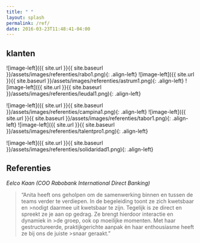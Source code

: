 ```yaml
---
title: " "
layout: splash
permalink: /ref/
date: 2016-03-23T11:48:41-04:00
---
```


## klanten

![image-left]({{ site.url }}{{ site.baseurl }}/assets/images/referenties/rabo1.png){: .align-left}
![image-left]({{ site.url }}{{ site.baseurl }}/assets/images/referenties/astrum1.png){: .align-left}
![image-left]({{ site.url }}{{ site.baseurl }}/assets/images/referenties/leudal1.png){: .align-left}


![image-left]({{ site.url }}{{ site.baseurl }}/assets/images/referenties/campina1.png){: .align-left}
![image-left]({{ site.url }}{{ site.baseurl }}/assets/images/referenties/tabor1.png){: .align-left}
![image-left]({{ site.url }}{{ site.baseurl }}/assets/images/referenties/talentpro1.png){: .align-left}


![image-left]({{ site.url }}{{ site.baseurl }}/assets/images/referenties/solidaridad1.png){: .align-left}



## Referenties

_Eelco Kaan (COO Rabobank International Direct Banking)_

>“Anita heeft ons geholpen om de samenwerking binnen en tussen de teams verder te verdiepen. In de begeleiding toont ze zich kwetsbaar en >nodigt daarmee uit kwetsbaar te zijn. Tegelijk is ze direct en spreekt ze je aan op gedrag. Ze brengt hierdoor interactie en dynamiek in >de groep, ook op moeilijke momenten. Met haar gestructureerde, praktijkgerichte aanpak èn haar enthousiasme heeft ze bij ons de juiste >snaar geraakt.”
